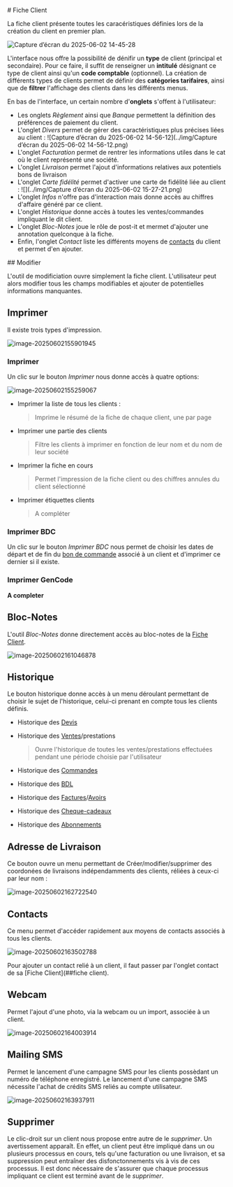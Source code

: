 # Fiche Client



La fiche client présente toutes les caracéristiques définies lors de la création du client en premier plan.

![Capture d’écran du 2025-06-02 14-45-28](../img/CaptureClient5.PNG)



L'interface nous offre la possibilité de dénifir un **type** de client (principal et secondaire). Pour ce faire, il suffit de renseigner un **intitulé** désignant ce type de client ainsi qu'un **code comptable** (optionnel). La création de différents types de clients permet de définir des **catégories tarifaires**, ainsi que de **filtrer** l'affichage des clients dans les différents menus.



En bas de l'interface, un certain nombre d'**onglets** s'offent à l'utilisateur: 

- Les onglets _Règlement_ ainsi que _Banque_ permettent la définition des préférences de paiement du client.
- L'onglet _Divers_ permet de gérer des caractéristiques plus précises liées au client : ![Capture d’écran du 2025-06-02 14-56-12](../img/Capture d’écran du 2025-06-02 14-56-12.png)
- L'onglet _Facturation_ permet de rentrer les informations utiles dans le cat où le client représenté une société.
- L'onglet _Livraison_ permet l'ajout d'informations relatives aux potentiels bons de livraison
- L'onglet _Carte fidélité_ permet d'activer une carte de fidélité liée au client : ![](../img/Capture d’écran du 2025-06-02 15-27-21.png)
- L'onglet _Infos_ n'offre pas d'interaction mais donne accès au chiffres d'affaire généré par ce client.
- L'onglet _Historique_ donne accès à toutes les ventes/commandes impliquant le dit client.
- L'onglet _Bloc-Notes_ joue le rôle de post-it et mermet d'ajouter une annotation quelconque à la fiche.
- Enfin, l'onglet _Contact_ liste les différents moyens de [contacts](##contacts) du client et permet d'en ajouter.



## Modifier

L'outil de modificiation ouvre simplement la fiche client. L'utilisateur peut alors modifier tous les champs modifiables et ajouter de potentielles informations manquantes.

## Imprimer

Il existe trois types d'impression.

![image-20250602155901945](../img/image-20250602155901945.png)

### Imprimer

Un clic sur le bouton _Imprimer_ nous donne accès à quatre options: 

![image-20250602155259067](../img/image-20250602155259067.png)

- Imprimer la liste de tous les clients : 

  > Imprime le résumé de la fiche de chaque client, une par page

- Imprimer une partie des clients

  > Filtre les clients à imprimer en fonction de leur nom et du nom de leur société

- Imprimer la fiche en cours

  > Permet l'impression de la fiche client ou des chiffres annules du client sélectionné

- Imprimer étiquettes clients

  > A compléter



### Imprimer BDC

Un clic sur le bouton  _Imprimer BDC_ nous permet de choisir les dates de départ et de fin du [bon de commande]() associé à un client et d'imprimer ce dernier si il existe.



### Imprimer GenCode

**A completer**



## Bloc-Notes

L'outil _Bloc-Notes_ donne directement accès au bloc-notes de la [Fiche Client](#fiche-client).

![image-20250602161046878](../img/image-20250602161046878.png)



## Historique

Le bouton historique donne accès à un menu déroulant permettant de choisir le sujet de l'historique, celui-ci prenant en compte tous les clients définis.

- Historique des [Devis]()

- Historique des [Ventes]()/prestations

  > Ouvre l'historique de toutes les ventes/prestations effectuées pendant une période choisie par l'utilisateur

- Historique des [Commandes]()

- Historique des [BDL]()

- Historique des [Factures]()/[Avoirs]()

- Historique des [Cheque-cadeaux]()

- Historique des [Abonnements]()



## Adresse de Livraison

Ce bouton ouvre un menu permettant de Créer/modifier/supprimer des coordonées de livraisons indépendamments des clients, réliées à ceux-ci par leur nom :

![image-20250602162722540](../img/image-20250602162722540.png)



## Contacts

Ce menu permet d'accéder rapidement aux moyens de contacts associés à tous les clients.

![image-20250602163502788](../img/image-20250602163502788.png)

Pour ajouter un contact relié à un client, il faut passer par l'onglet contact de sa [Fiche Client](##fiche client).





## Webcam

Permet l'ajout d'une photo, via la webcam ou un import, associée à un client.

![image-20250602164003914](../img/image-20250602164003914.png)



## Mailing SMS

Permet le lancement d'une campagne SMS pour les clients possèdant un numéro de téléphone enregistré. Le lancement d'une campagne SMS nécessite l'achat de crédits SMS reliés au compte utilisateur.

![image-20250602163937911](../img/image-20250602163937911.png)

 

## Supprimer

Le clic-droit sur un client nous propose entre autre de le _supprimer_. Un avertissement apparaît. En effet, un client peut être impliqué dans un ou plusieurs processus en cours, tels qu'une facturation ou une livraison, et sa suppression peut entraîner des disfonctonnements vis à vis de ces processus. Il est donc nécessaire de s'assurer que chaque processus impliquant ce client est terminé avant de le _supprimer_.

